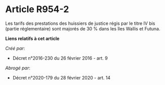 # Article R954-2

Les tarifs des prestations des huissiers de justice régis par le titre  IV bis (partie réglementaire) sont majorés de 30 %
dans les îles Wallis  et Futuna.

**Liens relatifs à cet article**

_Créé par_:

  - Décret n°2016-230 du 26 février 2016 - art. 9

_Abrogé par_:

  - Décret n°2020-179 du 28 février 2020 - art. 14
